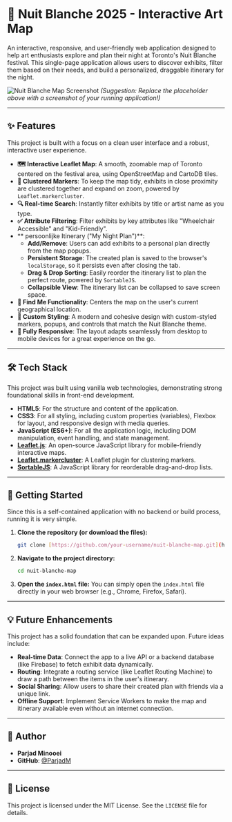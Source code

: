 # 🌃 Nuit Blanche 2025 - Interactive Art Map

An interactive, responsive, and user-friendly web application designed to help art enthusiasts explore and plan their night at Toronto's Nuit Blanche festival. This single-page application allows users to discover exhibits, filter them based on their needs, and build a personalized, draggable itinerary for the night.

![Nuit Blanche Map Screenshot](https://placehold.co/800x500/002849/FFFFF3?text=App+Screenshot+Here)
*(Suggestion: Replace the placeholder above with a screenshot of your running application!)*

---

## ✨ Features

This project is built with a focus on a clean user interface and a robust, interactive user experience.

* **🗺️ Interactive Leaflet Map**: A smooth, zoomable map of Toronto centered on the festival area, using OpenStreetMap and CartoDB tiles.
* **📍 Clustered Markers**: To keep the map tidy, exhibits in close proximity are clustered together and expand on zoom, powered by `Leaflet.markercluster`.
* **🔍 Real-time Search**: Instantly filter exhibits by title or artist name as you type.
* **✅ Attribute Filtering**: Filter exhibits by key attributes like "Wheelchair Accessible" and "Kid-Friendly".
* ** persoonlijke Itinerary ("My Night Plan")**:
    * **Add/Remove**: Users can add exhibits to a personal plan directly from the map popups.
    * **Persistent Storage**: The created plan is saved to the browser's `localStorage`, so it persists even after closing the tab.
    * **Drag & Drop Sorting**: Easily reorder the itinerary list to plan the perfect route, powered by `SortableJS`.
    * **Collapsible View**: The itinerary list can be collapsed to save screen space.
* **👤 Find Me Functionality**: Centers the map on the user's current geographical location.
* **🎨 Custom Styling**: A modern and cohesive design with custom-styled markers, popups, and controls that match the Nuit Blanche theme.
* **📱 Fully Responsive**: The layout adapts seamlessly from desktop to mobile devices for a great experience on the go.

---

## 🛠️ Tech Stack

This project was built using vanilla web technologies, demonstrating strong foundational skills in front-end development.

* **HTML5**: For the structure and content of the application.
* **CSS3**: For all styling, including custom properties (variables), Flexbox for layout, and responsive design with media queries.
* **JavaScript (ES6+)**: For all the application logic, including DOM manipulation, event handling, and state management.
* **[Leaflet.js](https://leafletjs.com/)**: An open-source JavaScript library for mobile-friendly interactive maps.
* **[Leaflet.markercluster](https://github.com/Leaflet/Leaflet.markercluster)**: A Leaflet plugin for clustering markers.
* **[SortableJS](https://github.com/SortableJS/Sortable)**: A JavaScript library for reorderable drag-and-drop lists.

---

## 🚀 Getting Started

Since this is a self-contained application with no backend or build process, running it is very simple.

1.  **Clone the repository (or download the files):**
    ```bash
    git clone [https://github.com/your-username/nuit-blanche-map.git](https://github.com/your-username/nuit-blanche-map.git)
    ```
2.  **Navigate to the project directory:**
    ```bash
    cd nuit-blanche-map
    ```
3.  **Open the `index.html` file:**
    You can simply open the `index.html` file directly in your web browser (e.g., Chrome, Firefox, Safari).

---

## 💡 Future Enhancements

This project has a solid foundation that can be expanded upon. Future ideas include:

* **Real-time Data**: Connect the app to a live API or a backend database (like Firebase) to fetch exhibit data dynamically.
* **Routing**: Integrate a routing service (like Leaflet Routing Machine) to draw a path between the items in the user's itinerary.
* **Social Sharing**: Allow users to share their created plan with friends via a unique link.
* **Offline Support**: Implement Service Workers to make the map and itinerary available even without an internet connection.

---

## 👤 Author

* **Parjad Minooei**
* **GitHub**: [@ParjadM](https://github.com/ParjadM)

---

## 📄 License

This project is licensed under the MIT License. See the `LICENSE` file for details.
